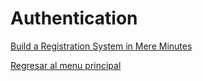# Authentication

[Build a Registration System in Mere Minutes](./buildRegistrationSystem.md)

[Regresar al menu principal](../../README.md)
